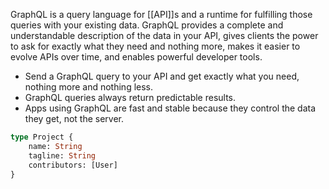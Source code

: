 GraphQL is a query language for [[API]]s and a runtime for fulfilling those queries with your existing data. GraphQL provides a complete and understandable description of the data in your API, gives clients the power to ask for exactly what they need and nothing more, makes it easier to evolve APIs over time, and enables powerful developer tools.

*   Send a GraphQL query to your API and get exactly what you need, nothing more and nothing less.
*   GraphQL queries always return predictable results. 
*   Apps using GraphQL are fast and stable because they control the data they get, not the server.

```graphql
type Project {
	name: String
	tagline: String
	contributors: [User]
}
```


